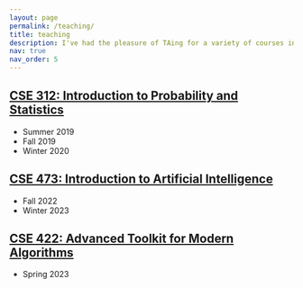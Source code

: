 ```yaml
---
layout: page
permalink: /teaching/
title: teaching
description: I've had the pleasure of TAing for a variety of courses in the Paul G. Allen School of Computer Science. I'm fascinated by applications of probability in computer science and enjoy passing this enthusiasm on to eager students!
nav: true
nav_order: 5
---
```


## [CSE 312: Introduction to Probability and Statistics](https://courses.cs.washington.edu/courses/cse312/)
- Summer 2019
- Fall 2019
- Winter 2020

## [CSE 473: Introduction to Artificial Intelligence](https://courses.cs.washington.edu/courses/cse473/)
- Fall 2022
- Winter 2023

## [CSE 422: Advanced Toolkit for Modern Algorithms](https://courses.cs.washington.edu/courses/cse422/)
- Spring 2023

